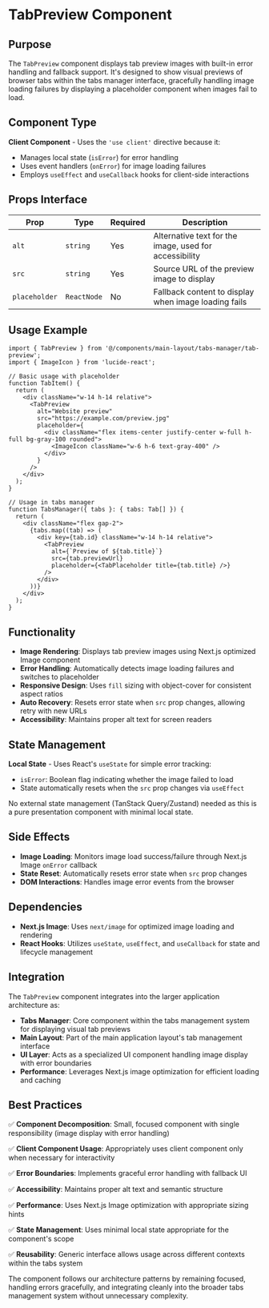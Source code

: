 # TabPreview Component

## Purpose

The `TabPreview` component displays tab preview images with built-in error handling and fallback support. It's designed to show visual previews of browser tabs within the tabs manager interface, gracefully handling image loading failures by displaying a placeholder component when images fail to load.

## Component Type

**Client Component** - Uses the `'use client'` directive because it:
- Manages local state (`isError`) for error handling
- Uses event handlers (`onError`) for image loading failures
- Employs `useEffect` and `useCallback` hooks for client-side interactions

## Props Interface

| Prop | Type | Required | Description |
|------|------|----------|-------------|
| `alt` | `string` | Yes | Alternative text for the image, used for accessibility |
| `src` | `string` | Yes | Source URL of the preview image to display |
| `placeholder` | `ReactNode` | No | Fallback content to display when image loading fails |

## Usage Example

```tsx
import { TabPreview } from '@/components/main-layout/tabs-manager/tab-preview';
import { ImageIcon } from 'lucide-react';

// Basic usage with placeholder
function TabItem() {
  return (
    <div className="w-14 h-14 relative">
      <TabPreview
        alt="Website preview"
        src="https://example.com/preview.jpg"
        placeholder={
          <div className="flex items-center justify-center w-full h-full bg-gray-100 rounded">
            <ImageIcon className="w-6 h-6 text-gray-400" />
          </div>
        }
      />
    </div>
  );
}

// Usage in tabs manager
function TabsManager({ tabs }: { tabs: Tab[] }) {
  return (
    <div className="flex gap-2">
      {tabs.map((tab) => (
        <div key={tab.id} className="w-14 h-14 relative">
          <TabPreview
            alt={`Preview of ${tab.title}`}
            src={tab.previewUrl}
            placeholder={<TabPlaceholder title={tab.title} />}
          />
        </div>
      ))}
    </div>
  );
}
```

## Functionality

- **Image Rendering**: Displays tab preview images using Next.js optimized Image component
- **Error Handling**: Automatically detects image loading failures and switches to placeholder
- **Responsive Design**: Uses `fill` sizing with object-cover for consistent aspect ratios
- **Auto Recovery**: Resets error state when `src` prop changes, allowing retry with new URLs
- **Accessibility**: Maintains proper alt text for screen readers

## State Management

**Local State** - Uses React's `useState` for simple error tracking:
- `isError`: Boolean flag indicating whether the image failed to load
- State automatically resets when the `src` prop changes via `useEffect`

No external state management (TanStack Query/Zustand) needed as this is a pure presentation component with minimal local state.

## Side Effects

- **Image Loading**: Monitors image load success/failure through Next.js Image `onError` callback
- **State Reset**: Automatically resets error state when `src` prop changes
- **DOM Interactions**: Handles image error events from the browser

## Dependencies

- **Next.js Image**: Uses `next/image` for optimized image loading and rendering
- **React Hooks**: Utilizes `useState`, `useEffect`, and `useCallback` for state and lifecycle management

## Integration

The `TabPreview` component integrates into the larger application architecture as:

- **Tabs Manager**: Core component within the tabs management system for displaying visual tab previews
- **Main Layout**: Part of the main application layout's tab management interface
- **UI Layer**: Acts as a specialized UI component handling image display with error boundaries
- **Performance**: Leverages Next.js image optimization for efficient loading and caching

## Best Practices

✅ **Component Decomposition**: Small, focused component with single responsibility (image display with error handling)

✅ **Client Component Usage**: Appropriately uses client component only when necessary for interactivity

✅ **Error Boundaries**: Implements graceful error handling with fallback UI

✅ **Accessibility**: Maintains proper alt text and semantic structure

✅ **Performance**: Uses Next.js Image optimization with appropriate sizing hints

✅ **State Management**: Uses minimal local state appropriate for the component's scope

✅ **Reusability**: Generic interface allows usage across different contexts within the tabs system

The component follows our architecture patterns by remaining focused, handling errors gracefully, and integrating cleanly into the broader tabs management system without unnecessary complexity.
